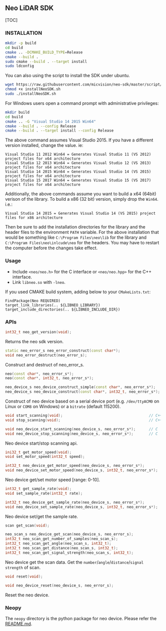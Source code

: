 Neo LiDAR SDK
---
[TOC]

### INSTALLATION

```bash
mkdir -p build
cd build
cmake .. -DCMAKE_BUILD_TYPE=Release
cmake --build .
sudo cmake --build . --target install
sudo ldconfig
```

You can also using the script to install the SDK under ubuntu.

```bash
wget https://raw.githubusercontent.com/micvision/neo-sdk/master/script/installNeoSDK.sh
chmod +x installNeoSDK.sh
sudo ./installNeoSDK.sh
```


For Windows users open a command prompt with administrative privileges:

```bash
mkdir build
cd build
cmake .. -G "Visual Studio 14 2015 Win64"
cmake --build . --config Release
cmake --build . --target install --config Release
```

The above command assumes Visual Studio 2015. If you have a different version installed, change the value. ie:

    Visual Studio 11 2012 Win64 = Generates Visual Studio 11 (VS 2012) project files for x64 architecture
    Visual Studio 12 2013 Win64 = Generates Visual Studio 12 (VS 2013) project files for x64 architecture
    Visual Studio 14 2015 Win64 = Generates Visual Studio 14 (VS 2015) project files for x64 architecture
    Visual Studio 15 2017 Win64 = Generates Visual Studio 15 (VS 2017) project files for x64 architecture

Additionally, the above commands assume you want to build a x64 (64bit) verison of the library. To build a x86 (32 bit) version, simply drop the `Win64`. i.e.:

    Visual Studio 14 2015 = Generates Visual Studio 14 (VS 2015) project files for x86 architecture


Then be sure to add the installation directories for the library and the header files to the environment `PATH` variable. For the above installation that would be something like `C:\Program Files\neo\lib` for the library and `C:\Program Files\neo\inlcude\neo` for the headers. You may have to restart the computer before the changes take effect.

### Usage

- Include `<neo/neo.h>` for the C interface or `<neo/neo.hpp>` for the C++ interface.
- Link `libneo.so` with `-lneo`.

If you used CMAKE build system, adding below to your `CMakeLists.txt`:

    FindPackage(Neo REQUIRED)
    target_link_libraries(.. ${LIBNEO_LIBRARY})
    target_include_directories(.. ${LIBNEO_INCLUDE_DIR})

### APIs

``` C++
int32_t neo_get_version(void);
```

Returns the neo sdk version.

``` C++
static neo_error_s neo_error_construct(const char*);
void neo_error_destruct(neo_error_s);
```

Construct and destruct of neo_error_s.

``` C++
neo(const char*, neo_error_s*);                                           // C++
neo(const char*, int32_t, neo_error_s*);                                  // C++

neo_device_s neo_device_construct_simple(const char*, neo_error_s*);      // C
neo_device_s neo_device_construct(const char*, int32_t, neo_error_s*);    // C
```

Construct of neo device based on a serial device port (e.g. `/dev/ttyACM0` on Linux or `COM8` on Windows)
or a `bitrate` (default 115200).

``` C++
void start_scanning(void);                                       // C++
void stop_scanning(void);                                        // C++

void neo_device_start_scanning(neo_device_s, neo_error_s*);      // C
void neo_device_stop_scanning(neo_device_s, neo_error_s*);       // C
```

Neo device start/stop scanning api.

``` C++
ini32_t get_motor_speed(void);                                          // C++
void set_motor_speed(int32_t speed);                                    // C++

int32_t neo_device_get_motor_speed(neo_device_s, neo_error_s*);         // C
void neo_device_set_motor_speed(neo_device_s, int32_t, neo_error_s*);   // C
```

Neo device get/set motor speed [range: 0-10].

``` C++
int32_t get_sample_rate(void);                                           // C++
void set_sample_rate(int32_t rate);                                      // C++

int32_t neo_device_get_sample_rate(neo_device_s, neo_error_s*);          // C
void neo_device_set_sample_rate(neo_device_s, int32_t, neo_error_s*);    // C
```

Neo device set/get the sample rate.

``` C++
scan get_scan(void);                                                    // C++

neo_scan_s neo_device_get_scan(neo_device_s, neo_error_s);              // C
int32_t neo_scan_get_number_of_samples(neo_scan_s);                     // C
int32_t neo_scan_get_angle(neo_scan_s, int32_t);                        // C
int32_t neo_scan_get_distance(neo_scan_s, int32_t);                     // C
int32_t neo_scan_get_signal_strength(neo_scan_s, int32_t);              // C
```

Neo device get the scan data.
Get the `number`/`angle`/`distance`/`signal strength` of scan.

``` C++
void reset(void);                                                       // C++

void neo_device_reset(neo_device_s, neo_error_s);                       // C
```

Reset the neo device.

### Neopy

The `neopy` directory is the python package for neo device. Please refer the [README.md](numpy/README.md).

